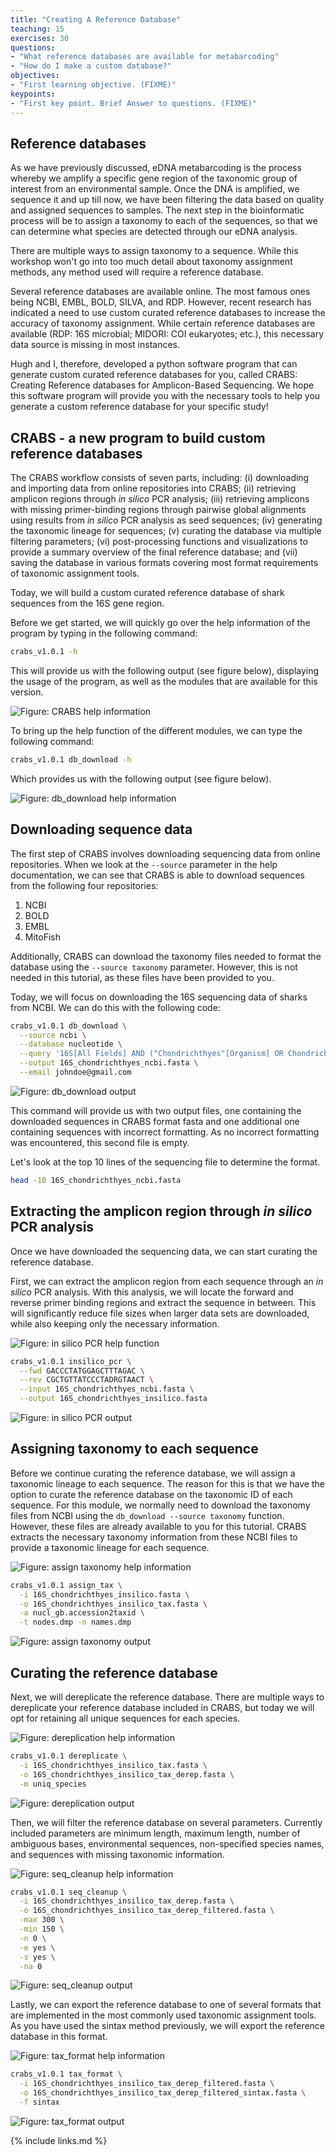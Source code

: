 ```yaml
---
title: "Creating A Reference Database"
teaching: 15
exercises: 30
questions:
- "What reference databases are available for metabarcoding"
- "How do I make a custom database?"
objectives:
- "First learning objective. (FIXME)"
keypoints:
- "First key point. Brief Answer to questions. (FIXME)"
---
```


## Reference databases

As we have previously discussed, eDNA metabarcoding is the process whereby we amplify a specific gene region of the taxonomic group of interest from an environmental sample. Once the DNA is amplified, we sequence it and up till now, we have been filtering the data based on quality and assigned sequences to samples. The next step in the bioinformatic process will be to assign a taxonomy to each of the sequences, so that we can determine what species are detected through our eDNA analysis.

There are multiple ways to assign taxonomy to a sequence. While this workshop won't go into too much detail about taxonomy assignment methods, any method used will require a reference database.

Several reference databases are available online. The most famous ones being NCBI, EMBL, BOLD, SILVA, and RDP. However, recent research has indicated a need to use custom curated reference databases to increase the accuracy of taxonomy assignment. While certain reference databases are available (RDP: 16S microbial; MIDORI: COI eukaryotes; etc.), this necessary data source is missing in most instances.

Hugh and I, therefore, developed a python software program that can generate custom curated reference databases for you, called CRABS: Creating Reference databases for Amplicon-Based Sequencing. We hope this software program will provide you with the necessary tools to help you generate a custom reference database for your specific study!

## CRABS - a new program to build custom reference databases

The CRABS workflow consists of seven parts, including: (i) downloading and importing data from online repositories into CRABS; (ii) retrieving amplicon regions through *in silico* PCR analysis; (iii) retrieving amplicons with missing primer-binding regions through pairwise global alignments using results from *in silico* PCR analysis as seed sequences; (iv) generating the taxonomic lineage for sequences; (v) curating the database via multiple filtering parameters; (vi) post-processing functions and visualizations to provide a summary overview of the final reference database; and (vii) saving the database in various formats covering most format requirements of taxonomic assignment tools.

Today, we will build a custom curated reference database of shark sequences from the 16S gene region.

Before we get started, we will quickly go over the help information of the program by typing in the following command:

```bash
crabs_v1.0.1 -h
```

This will provide us with the following output (see figure below), displaying the usage of the program, as well as the modules that are available for this version.

![Figure: CRABS help information](../fig/crabs_help.png)

To bring up the help function of the different modules, we can type the following command:

```bash
crabs_v1.0.1 db_download -h
```

Which provides us with the following output (see figure below).

![Figure: db_download help information](../fig/db_download_help.png)

## Downloading sequence data

The first step of CRABS involves downloading sequencing data from online repositories. When we look at the `--source` parameter in the help documentation, we can see that CRABS is able to download sequences from the following four repositories:

1. NCBI
2. BOLD
3. EMBL
4. MitoFish

Additionally, CRABS can download the taxonomy files needed to format the database using the `--source taxonomy` parameter. However, this is not needed in this tutorial, as these files have been provided to you.

Today, we will focus on downloading the 16S sequencing data of sharks from NCBI. We can do this with the following code:

```bash
crabs_v1.0.1 db_download \
  --source ncbi \
  --database nucleotide \
  --query '16S[All Fields] AND ("Chondrichthyes"[Organism] OR Chondrichthyes[All Fields]) AND ("1"[SLEN] : "50000"[SLEN])' \
  --output 16S_chondrichthyes_ncbi.fasta \
  --email johndoe@gmail.com 
```

![Figure: db_download output](../fig/db_download_output.png)

This command will provide us with two output files, one containing the downloaded sequences in CRABS format fasta and one additional one containing sequences with incorrect formatting. As no incorrect formatting was encountered, this second file is empty.

Let's look at the top 10 lines of the sequencing file to determine the format.

```bash
head -10 16S_chondrichthyes_ncbi.fasta
```

## Extracting the amplicon region through *in silico* PCR analysis

Once we have downloaded the sequencing data, we can start curating the reference database.

First, we can extract the amplicon region from each sequence through an *in silico* PCR analysis. With this analysis, we will locate the forward and reverse primer binding regions and extract the sequence in between. This will significantly reduce file sizes when larger data sets are downloaded, while also keeping only the necessary information.

![Figure: in silico PCR help function](../fig/insilico_help.png)

```bash
crabs_v1.0.1 insilico_pcr \
  --fwd GACCCTATGGAGCTTTAGAC \
  --rev CGCTGTTATCCCTADRGTAACT \
  --input 16S_chondrichthyes_ncbi.fasta \
  --output 16S_chondrichthyes_insilico.fasta
```

![Figure: in silico PCR output](../fig/insilico_results.png)

## Assigning taxonomy to each sequence

Before we continue curating the reference database, we will assign a taxonomic lineage to each sequence. The reason for this is that we have the option to curate the reference database on the taxonomic ID of each sequence. For this module, we normally need to download the taxonomy files from NCBI using the `db_download --source taxonomy` function. However, these files are already available to you for this tutorial. CRABS extracts the necessary taxonomy information from these NCBI files to provide a taxonomic lineage for each sequence.

![Figure: assign taxonomy help information](../fig/assign_help.png)

```bash
crabs_v1.0.1 assign_tax \
  -i 16S_chondrichthyes_insilico.fasta \
  -o 16S_chondrichthyes_insilico_tax.fasta \
  -a nucl_gb.accession2taxid \
  -t nodes.dmp -n names.dmp
```

![Figure: assign taxonomy output](../fig/assign_output.png)

## Curating the reference database

Next, we will dereplicate the reference database. There are multiple ways to dereplicate your reference database included in CRABS, but today we will opt for retaining all unique sequences for each species.

![Figure: dereplication help information](../fig/derep_help.png)

```bash
crabs_v1.0.1 dereplicate \
  -i 16S_chondrichthyes_insilico_tax.fasta \
  -o 16S_chondrichthyes_insilico_tax_derep.fasta \
  -m uniq_species
```

![Figure: dereplication output](../fig/derep_output.png)

Then, we will filter the reference database on several parameters. Currently included parameters are minimum length, maximum length, number of ambiguous bases, environmental sequences, non-specified species names, and sequences with missing taxonomic information.

![Figure: seq_cleanup help information](../fig/clean_help.png)

```bash
crabs_v1.0.1 seq_cleanup \
  -i 16S_chondrichthyes_insilico_tax_derep.fasta \
  -o 16S_chondrichthyes_insilico_tax_derep_filtered.fasta \
  -max 300 \
  -min 150 \
  -n 0 \
  -e yes \
  -s yes \
  -na 0
```

![Figure: seq_cleanup output](../fig/clean_output.png)

Lastly, we can export the reference database to one of several formats that are implemented in the most commonly used taxonomic assignment tools. As you have used the sintax method previously, we will export the reference database in this format.

![Figure: tax_format help information](../fig/format_help.png)

```bash
crabs_v1.0.1 tax_format \
  -i 16S_chondrichthyes_insilico_tax_derep_filtered.fasta \
  -o 16S_chondrichthyes_insilico_tax_derep_filtered_sintax.fasta \
  -f sintax
```

![Figure: tax_format output](../fig/format_output.png)


{% include links.md %}